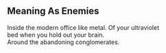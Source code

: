 Meaning As Enemies
------------------
Inside the modern office like metal. Of your ultraviolet  
bed when you hold out your brain.  
Around the abandoning conglomerates.  
